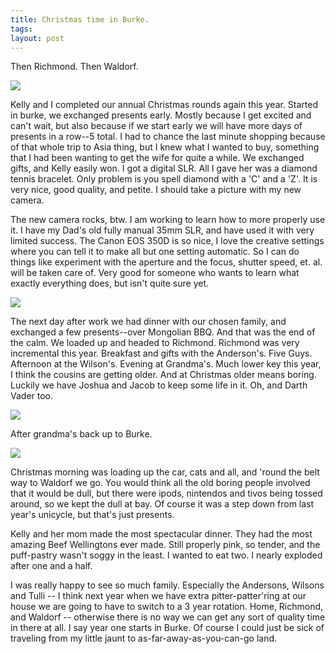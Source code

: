 ```yaml
---
title: Christmas time in Burke.
tags:
layout: post
---
```

Then Richmond.  Then Waldorf.

<img src="http://photos.fuzzymonk.com/blog/image/595/IMG_1715.jpg" />

Kelly and I completed our annual Christmas rounds again this year.  Started in burke, we exchanged presents early.  Mostly because I get excited and can't wait, but also because if we start early we will have more days of presents in a row--5 total.  I had to chance the last minute shopping because of that whole trip to Asia thing, but I knew what I wanted to buy, something that I had been wanting to get the wife for quite a while.  We exchanged gifts, and Kelly easily won.  I got a digital SLR.  All I gave her was a diamond tennis bracelet.  Only problem is you spell diamond with a 'C' and a 'Z'.  It is very nice, good quality, and petite.  I should take a picture with my new camera.

The new camera rocks, btw.  I am working to learn how to more properly use it.  I have my Dad's old fully manual 35mm SLR, and have used it with very limited success.  The Canon EOS 350D is so nice, I love the creative settings where you can tell it to make all but one setting automatic.  So I can do things like experiment with the aperture and the focus, shutter speed, et. al. will be taken care of.  Very good for someone who wants to learn what exactly everything does, but isn't quite sure yet.

<img src="http://photos.fuzzymonk.com/blog/image/595/IMG_1680.jpg" />

The next day after work we had dinner with our chosen family, and exchanged a few presents--over Mongolian BBQ.  And that was the end of the calm.  We loaded up and headed to Richmond.  Richmond was very incremental this year.  Breakfast and gifts with the Anderson's.  Five Guys. Afternoon at the Wilson's.  Evening at Grandma's.  Much lower key this year, I think the cousins are getting older.  And at Christmas older means boring.   Luckily we have Joshua and Jacob to keep some life in it. Oh, and Darth Vader too.

<img src="http://photos.fuzzymonk.com/blog/image/595/IMG_1664.jpg" />

After grandma's back up to Burke.

<img src="http://photos.fuzzymonk.com/blog/image/595/IMG_1748.jpg" />

Christmas morning was loading up the car, cats and all, and 'round the belt way to Waldorf we go. You would think all the old boring people involved that it would be dull, but there were ipods, nintendos and tivos being tossed around, so we kept the dull at bay.  Of course it was a step down from last year's unicycle, but that's just presents.

Kelly and her mom made the most spectacular dinner.  They had the most amazing Beef Wellingtons ever made. Still properly pink, so tender, and the puff-pastry wasn't soggy in the least.  I wanted to eat two.  I nearly exploded after one and a half.

I was really happy to see so much family.  Especially the Andersons, Wilsons and Tulli -- I think next year when we have extra pitter-patter'ring at our house we are going to have to switch to a 3 year rotation.  Home, Richmond, and Waldorf -- otherwise there is no way we can get any sort of quality time in there at all.  I say year one starts in Burke. Of course I could just be sick of traveling from my little jaunt to as-far-away-as-you-can-go land.


